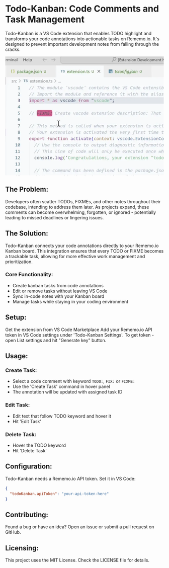 # Todo-Kanban: Code Comments and Task Management

Todo-Kanban is a VS Code extension that enables TODO highlight and transforms your code annotations into actionable tasks on Rememo.io. It's designed to prevent important development notes from falling through the cracks.

<img src="https://raw.githubusercontent.com/rememo-io/todo-kanban/master/static/hero.webp">

## The Problem:
Developers often scatter TODOs, FIXMEs, and other notes throughout their codebase, intending to address them later. As projects expand, these comments can become overwhelming, forgotten, or ignored - potentially leading to missed deadlines or lingering issues.

## The Solution:
Todo-Kanban connects your code annotations directly to your Rememo.io Kanban board. This integration ensures that every TODO or FIXME becomes a trackable task, allowing for more effective work management and prioritization.

### Core Functionality:
- Create kanban tasks from code annotations
- Edit or remove tasks without leaving VS Code
- Sync in-code notes with your Kanban board
- Manage tasks while staying in your coding environment

## Setup:

Get the extension from VS Code Marketplace
Add your Rememo.io API token in VS Code settings under 'Todo-Kanban Settings'. To get token - open List settings and hit "Generate key" button.

## Usage:
### Create Task:

- Select a code comment with keyword `TODO:`, `FIX:` or `FIXME:`
- Use the 'Create Task' command in hover panel
- The annotation will be updated with assigned task ID

### Edit Task:

- Edit text that follow TODO keyword and hover it
- Hit 'Edit Task'

### Delete Task:

- Hover the TODO keyword
- Hit 'Delete Task'

## Configuration:
Todo-Kanban needs a Rememo.io API token. Set it in VS Code:

```json
{
  "todoKanban.apiToken": "your-api-token-here"
}
```

## Contributing:
Found a bug or have an idea? Open an issue or submit a pull request on GitHub.

## Licensing:
This project uses the MIT License. Check the LICENSE file for details.